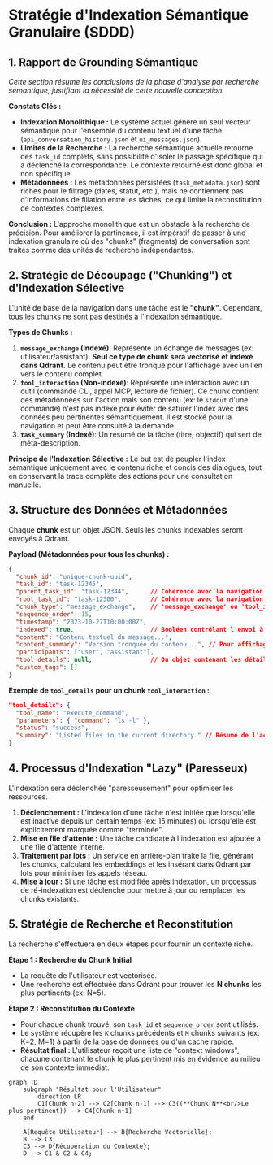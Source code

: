 # Stratégie d'Indexation Sémantique Granulaire (SDDD)

## 1. Rapport de Grounding Sémantique

*Cette section résume les conclusions de la phase d'analyse par recherche sémantique, justifiant la nécessité de cette nouvelle conception.*

**Constats Clés :**
- **Indexation Monolithique :** Le système actuel génère un seul vecteur sémantique pour l'ensemble du contenu textuel d'une tâche (`api_conversation_history.json` et `ui_messages.json`).
- **Limites de la Recherche :** La recherche sémantique actuelle retourne des `task_id` complets, sans possibilité d'isoler le passage spécifique qui a déclenché la correspondance. Le contexte retourné est donc global et non spécifique.
- **Métadonnées :** Les métadonnées persistées (`task_metadata.json`) sont riches pour le filtrage (dates, statut, etc.), mais ne contiennent pas d'informations de filiation entre les tâches, ce qui limite la reconstitution de contextes complexes.

**Conclusion :** L'approche monolithique est un obstacle à la recherche de précision. Pour améliorer la pertinence, il est impératif de passer à une indexation granulaire où des "chunks" (fragments) de conversation sont traités comme des unités de recherche indépendantes.

## 2. Stratégie de Découpage ("Chunking") et d'Indexation Sélective

L'unité de base de la navigation dans une tâche est le **"chunk"**. Cependant, tous les chunks ne sont pas destinés à l'indexation sémantique.

**Types de Chunks :**
1.  **`message_exchange` (Indexé)**: Représente un échange de messages (ex: utilisateur/assistant). **Seul ce type de chunk sera vectorisé et indexé dans Qdrant.** Le contenu peut être tronqué pour l'affichage avec un lien vers le contenu complet.
2.  **`tool_interaction` (Non-indexé)**: Représente une interaction avec un outil (commande CLI, appel MCP, lecture de fichier). Ce chunk contient des métadonnées sur l'action mais son contenu (ex: le `stdout` d'une commande) n'est pas indexé pour éviter de saturer l'index avec des données peu pertinentes sémantiquement. Il est stocké pour la navigation et peut être consulté à la demande.
3.  **`task_summary` (Indexé)**: Un résumé de la tâche (titre, objectif) qui sert de méta-description.

**Principe de l'Indexation Sélective :**
Le but est de peupler l'index sémantique uniquement avec le contenu riche et concis des dialogues, tout en conservant la trace complète des actions pour une consultation manuelle.

## 3. Structure des Données et Métadonnées

Chaque **chunk** est un objet JSON. Seuls les chunks indexables seront envoyés à Qdrant.

**Payload (Métadonnées pour tous les chunks) :**
```json
{
  "chunk_id": "unique-chunk-uuid",
  "task_id": "task-12345",
  "parent_task_id": "task-12344",      // Cohérence avec la navigation en arborescence
  "root_task_id": "task-12300",        // Cohérence avec la navigation en arborescence
  "chunk_type": "message_exchange",    // 'message_exchange' ou 'tool_interaction'
  "sequence_order": 15,
  "timestamp": "2023-10-27T10:00:00Z",
  "indexed": true,                     // Booléen contrôlant l'envoi à Qdrant
  "content": "Contenu textuel du message...",
  "content_summary": "Version tronquée du contenu...", // Pour affichage rapide
  "participants": ["user", "assistant"],
  "tool_details": null,                // Ou objet contenant les détails de l'outil
  "custom_tags": []
}
```

**Exemple de `tool_details` pour un chunk `tool_interaction` :**
```json
"tool_details": {
  "tool_name": "execute_command",
  "parameters": { "command": "ls -l" },
  "status": "success",
  "summary": "Listed files in the current directory." // Résumé de l'action
}
```

## 4. Processus d'Indexation "Lazy" (Paresseux)

L'indexation sera déclenchée "paresseusement" pour optimiser les ressources.

1.  **Déclenchement :** L'indexation d'une tâche n'est initiée que lorsqu'elle est inactive depuis un certain temps (ex: 15 minutes) ou lorsqu'elle est explicitement marquée comme "terminée".
2.  **Mise en file d'attente :** Une tâche candidate à l'indexation est ajoutée à une file d'attente interne.
3.  **Traitement par lots :** Un service en arrière-plan traite la file, générant les chunks, calculant les embeddings et les insérant dans Qdrant par lots pour minimiser les appels réseau.
4.  **Mise à jour :** Si une tâche est modifiée après indexation, un processus de ré-indexation est déclenché pour mettre à jour ou remplacer les chunks existants.

## 5. Stratégie de Recherche et Reconstitution

La recherche s'effectuera en deux étapes pour fournir un contexte riche.

**Étape 1 : Recherche du Chunk Initial**
- La requête de l'utilisateur est vectorisée.
- Une recherche est effectuée dans Qdrant pour trouver les **N chunks** les plus pertinents (ex: N=5).

**Étape 2 : Reconstitution du Contexte**
- Pour chaque chunk trouvé, son `task_id` et `sequence_order` sont utilisés.
- Le système récupère les `K` chunks précédents et `M` chunks suivants (ex: K=2, M=1) à partir de la base de données ou d'un cache rapide.
- **Résultat final :** L'utilisateur reçoit une liste de "context windows", chacune contenant le chunk le plus pertinent mis en évidence au milieu de son contexte immédiat.

```mermaid
graph TD
    subgraph "Résultat pour l'Utilisateur"
        direction LR
        C1[Chunk n-2] --> C2[Chunk n-1] --> C3((**Chunk N**<br/>Le plus pertinent)) --> C4[Chunk n+1]
    end
    
    A[Requête Utilisateur] --> B{Recherche Vectorielle};
    B --> C3;
    C3 --> D{Récupération du Contexte};
    D --> C1 & C2 & C4;
```